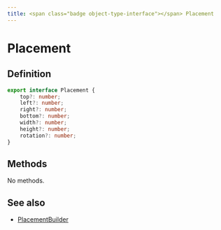 ```yaml
---
title: <span class="badge object-type-interface"></span> Placement
---
```

# <span class="badge object-type-interface"></span> Placement

## Definition

```typescript
export interface Placement {
	top?: number;
	left?: number;
	right?: number;
	bottom?: number;
	width?: number;
	height?: number;
	rotation?: number;
}

```
## Methods

No methods.
## See also

 * <span class="badge builder"></span> [PlacementBuilder](./builder-PlacementBuilder.md)
